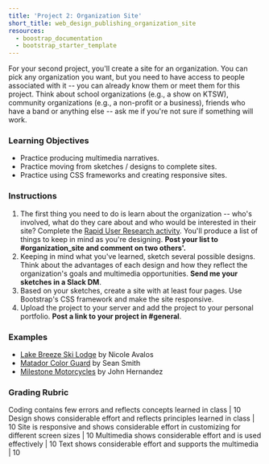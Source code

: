 ```yaml
---
title: 'Project 2: Organization Site'
short_title: web_design_publishing_organization_site
resources:
  - boostrap_documentation
  - bootstrap_starter_template
---
```


For your second project, you'll create a site for an organization. You can pick any organization you want, but you need to have access to people associated with it -- you can already know them or meet them for this project. Think about school organizations (e.g., a show on KTSW), community organizations (e.g., a non-profit or a business), friends who have a band or anything else -- ask me if you're not sure if something will work.  

### Learning Objectives

- Practice producing multimedia narratives.
- Practice moving from sketches / designs to complete sites.
- Practice using CSS frameworks and creating responsive sites.

### Instructions

1. The first thing you need to do is learn about the organization -- who's involved, what do they care about and who would be interested in their site? Complete the [Rapid User Research activity](/resources/rapid_user_research.html). You'll produce a list of things to keep in mind as you're designing. __Post your list to #organization_site and comment on two others'.__
2. Keeping in mind what you've learned, sketch several possible designs. Think about the advantages of each design and how they reflect the organization's goals and multimedia opportunities. __Send me your sketches in a Slack DM__.
3. Based on your sketches, create a site with at least four pages. Use Bootstrap's CSS framework and make the site responsive.
4. Upload the project to your server and add the project to your personal portfolio. __Post a link to your project in #general__.

### Examples

- [Lake Breeze Ski Lodge](/assets/example_projects/lake_breeze_ski_lodge) by Nicole Avalos
- [Matador Color Guard](/assets/example_projects/matador_color_guard) by Sean Smith
- [Milestone Motorcycles](/assets/example_projects/milestone_motorcycles) by John Hernandez

### Grading Rubric

Coding contains few errors and reflects concepts learned in class | 10
Design shows considerable effort and reflects principles learned in class | 10
Site is responsive and shows considerable effort in customizing for different screen sizes | 10
Multimedia shows considerable effort and is used effectively | 10
Text shows considerable effort and supports the multimedia | 10
